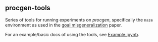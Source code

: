 ## procgen-tools

Series of tools for running experiments on _procgen_, specifically the `maze` environment as used in the [goal misgeneralization](https://arxiv.org/abs/2105.14111) paper.

For an example/basic docs of using the tools, see [Example.ipynb](https://github.com/UlisseMini/procgen-tools/blob/main/experiments/Example.ipynb).
